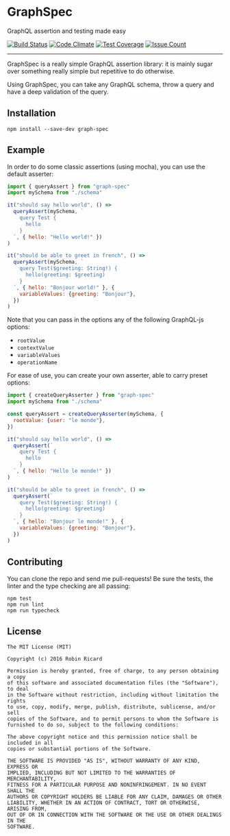 # GraphSpec

GraphQL assertion and testing made easy

[![Build Status](https://travis-ci.org/rricard/graph-spec.svg?branch=master)](https://travis-ci.org/rricard/graph-spec) [![Code Climate](https://codeclimate.com/repos/572b9718ee6f41008b000c4c/badges/785614f6bde8c4d9dc30/gpa.svg)](https://codeclimate.com/repos/572b9718ee6f41008b000c4c/feed) [![Test Coverage](https://codeclimate.com/repos/572b9718ee6f41008b000c4c/badges/785614f6bde8c4d9dc30/coverage.svg)](https://codeclimate.com/repos/572b9718ee6f41008b000c4c/coverage) [![Issue Count](https://codeclimate.com/repos/572b9718ee6f41008b000c4c/badges/785614f6bde8c4d9dc30/issue_count.svg)](https://codeclimate.com/repos/572b9718ee6f41008b000c4c/feed)

---

GraphSpec is a really simple GraphQL assertion library: it is mainly sugar over
something really simple but repetitive to do otherwise.

Using GraphSpec, you can take any GraphQL schema, throw a query and have a deep
validation of the query.

## Installation

```
npm install --save-dev graph-spec
```

## Example

In order to do some classic assertions (using mocha), you can use the default
asserter:

```javascript
import { queryAssert } from "graph-spec"
import mySchema from "./schema"

it("should say hello world", () =>
  queryAssert(mySchema, `
    query Test {
      hello
    }
  `, { hello: "Hello world!" })
)

it("should be able to greet in french", () =>
  queryAssert(mySchema, `
    query Test($greeting: String!) {
      hello(greeting: $greeting)
    }
  `, { hello: "Bonjour world!" }, {
    variableValues: {greeting: "Bonjour"},
  })
)
```

Note that you can pass in the options any of the following GraphQL-js options:

- `rootValue`
- `contextValue`
- `variableValues`
- `operationName`

For ease of use, you can create your own asserter, able to carry preset options:

```javascript
import { createQueryAsserter } from "graph-spec"
import mySchema from "./schema"

const queryAssert = createQueryAsserter(mySchema, {
  rootValue: {user: "le monde"},
})

it("should say hello world", () =>
  queryAssert(`
    query Test {
      hello
    }
  `, { hello: "Hello le monde!" })
)

it("should be able to greet in french", () =>
  queryAssert(`
    query Test($greeting: String!) {
      hello(greeting: $greeting)
    }
  `, { hello: "Bonjour le monde!" }, {
    variableValues: {greeting: "Bonjour"},
  })
)
```

## Contributing

You can clone the repo and send me pull-requests! Be sure the tests, the linter
and the type checking are all passing:

```
npm test
npm run lint
npm run typecheck
```

## License

```
The MIT License (MIT)

Copyright (c) 2016 Robin Ricard

Permission is hereby granted, free of charge, to any person obtaining a copy
of this software and associated documentation files (the "Software"), to deal
in the Software without restriction, including without limitation the rights
to use, copy, modify, merge, publish, distribute, sublicense, and/or sell
copies of the Software, and to permit persons to whom the Software is
furnished to do so, subject to the following conditions:

The above copyright notice and this permission notice shall be included in all
copies or substantial portions of the Software.

THE SOFTWARE IS PROVIDED "AS IS", WITHOUT WARRANTY OF ANY KIND, EXPRESS OR
IMPLIED, INCLUDING BUT NOT LIMITED TO THE WARRANTIES OF MERCHANTABILITY,
FITNESS FOR A PARTICULAR PURPOSE AND NONINFRINGEMENT. IN NO EVENT SHALL THE
AUTHORS OR COPYRIGHT HOLDERS BE LIABLE FOR ANY CLAIM, DAMAGES OR OTHER
LIABILITY, WHETHER IN AN ACTION OF CONTRACT, TORT OR OTHERWISE, ARISING FROM,
OUT OF OR IN CONNECTION WITH THE SOFTWARE OR THE USE OR OTHER DEALINGS IN THE
SOFTWARE.
```
